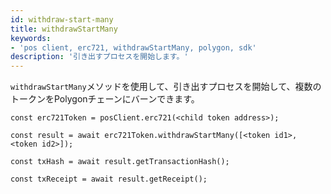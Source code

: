 ```yaml
---
id: withdraw-start-many
title: withdrawStartMany
keywords:
- 'pos client, erc721, withdrawStartMany, polygon, sdk'
description: '引き出すプロセスを開始します。'
---
```


`withdrawStartMany`メソッドを使用して、引き出すプロセスを開始して、複数のトークンをPolygonチェーンにバーンできます。

```
const erc721Token = posClient.erc721(<child token address>);

const result = await erc721Token.withdrawStartMany([<token id1>, <token id2>]);

const txHash = await result.getTransactionHash();

const txReceipt = await result.getReceipt();

```
